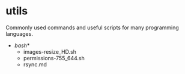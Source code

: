 # utils
Commonly used commands and useful scripts for many programming languages.

- *bash**
  - images-resize_HD.sh
  - permissions-755_644.sh
  - rsync.md

